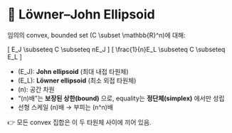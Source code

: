 # 🔵 Löwner–John Ellipsoid

임의의 convex, bounded set \(C \subset \mathbb{R}^n\)에 대해:

\[
E_J \subseteq C \subseteq nE_J
\]
\[
\frac{1}{n}E_L \subseteq C \subseteq E_L
\]

- \(E_J\): **John ellipsoid** (최대 내접 타원체)  
- \(E_L\): **Löwner ellipsoid** (최소 외접 타원체)  
- \(n\): 공간 차원  
- “\(n\)배”는 **보장된 상한(bound)** 으로, equality는 **정단체(simplex)** 에서만 성립  
- 선형 스케일 \(n\)배 → 부피는 \(n^n\)배

👉 모든 convex 집합은 이 두 타원체 사이에 끼어 있음.
